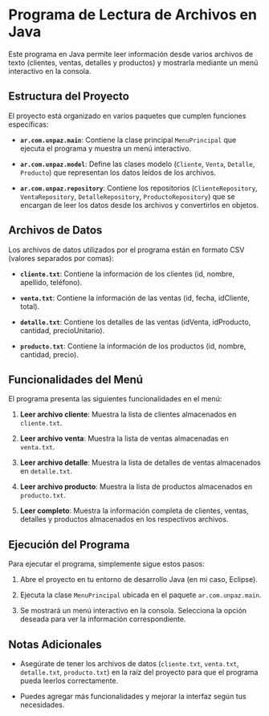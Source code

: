 # Programa de Lectura de Archivos en Java

Este programa en Java permite leer información desde varios archivos de texto (clientes, ventas, detalles y productos) y mostrarla mediante un menú interactivo en la consola.

## Estructura del Proyecto

El proyecto está organizado en varios paquetes que cumplen funciones específicas:

- **`ar.com.unpaz.main`**: Contiene la clase principal `MenuPrincipal` que ejecuta el programa y muestra un menú interactivo.
  
- **`ar.com.unpaz.model`**: Define las clases modelo (`Cliente`, `Venta`, `Detalle`, `Producto`) que representan los datos leídos de los archivos.

- **`ar.com.unpaz.repository`**: Contiene los repositorios (`ClienteRepository`, `VentaRepository`, `DetalleRepository`, `ProductoRepository`) que se encargan de leer los datos desde los archivos y convertirlos en objetos.

## Archivos de Datos

Los archivos de datos utilizados por el programa están en formato CSV (valores separados por comas):

- **`cliente.txt`**: Contiene la información de los clientes (id, nombre, apellido, teléfono).

- **`venta.txt`**: Contiene la información de las ventas (id, fecha, idCliente, total).

- **`detalle.txt`**: Contiene los detalles de las ventas (idVenta, idProducto, cantidad, precioUnitario).

- **`producto.txt`**: Contiene la información de los productos (id, nombre, cantidad, precio).

## Funcionalidades del Menú

El programa presenta las siguientes funcionalidades en el menú:

1. **Leer archivo cliente**: Muestra la lista de clientes almacenados en `cliente.txt`.
  
2. **Leer archivo venta**: Muestra la lista de ventas almacenadas en `venta.txt`.

3. **Leer archivo detalle**: Muestra la lista de detalles de ventas almacenados en `detalle.txt`.

4. **Leer archivo producto**: Muestra la lista de productos almacenados en `producto.txt`.

5. **Leer completo**: Muestra la información completa de clientes, ventas, detalles y productos almacenados en los respectivos archivos.

## Ejecución del Programa

Para ejecutar el programa, simplemente sigue estos pasos:

1. Abre el proyecto en tu entorno de desarrollo Java (en mi caso, Eclipse).
  
2. Ejecuta la clase `MenuPrincipal` ubicada en el paquete `ar.com.unpaz.main`.
  
3. Se mostrará un menú interactivo en la consola. Selecciona la opción deseada para ver la información correspondiente.

## Notas Adicionales

- Asegúrate de tener los archivos de datos (`cliente.txt`, `venta.txt`, `detalle.txt`, `producto.txt`) en la raíz del proyecto para que el programa pueda leerlos correctamente.
  
- Puedes agregar más funcionalidades y mejorar la interfaz según tus necesidades.

